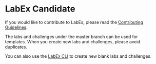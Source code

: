 # LabEx Candidate

If you would like to contribute to LabEx, please read the [Contributing Guidelines](https://labex.gitbook.io/contributing-guidelines/).

The labs and challenges under the master branch can be used for templates. When you create new labs and challenges, please avoid duplicates.

You can also use the [LabEx CLI](https://github.com/labex-labs/labex-cli) to create new blank labs and challenges.
